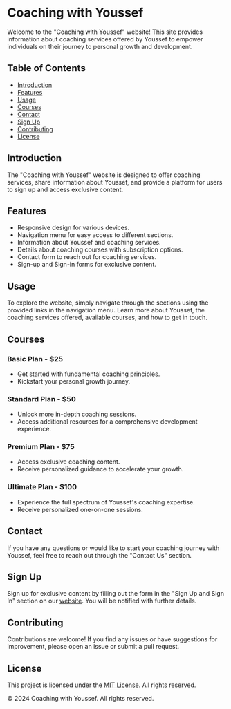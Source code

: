# Coaching with Youssef

Welcome to the "Coaching with Youssef" website! This site provides information about coaching services offered by Youssef to empower individuals on their journey to personal growth and development.

## Table of Contents

- [Introduction](#introduction)
- [Features](#features)
- [Usage](#usage)
- [Courses](#courses)
- [Contact](#contact)
- [Sign Up](#sign-up)
- [Contributing](#contributing)
- [License](#license)

## Introduction

The "Coaching with Youssef" website is designed to offer coaching services, share information about Youssef, and provide a platform for users to sign up and access exclusive content.

## Features

- Responsive design for various devices.
- Navigation menu for easy access to different sections.
- Information about Youssef and coaching services.
- Details about coaching courses with subscription options.
- Contact form to reach out for coaching services.
- Sign-up and Sign-in forms for exclusive content.

## Usage

To explore the website, simply navigate through the sections using the provided links in the navigation menu. Learn more about Youssef, the coaching services offered, available courses, and how to get in touch.

## Courses

### Basic Plan - $25
- Get started with fundamental coaching principles.
- Kickstart your personal growth journey.

### Standard Plan - $50
- Unlock more in-depth coaching sessions.
- Access additional resources for a comprehensive development experience.

### Premium Plan - $75
- Access exclusive coaching content.
- Receive personalized guidance to accelerate your growth.

### Ultimate Plan - $100
- Experience the full spectrum of Youssef's coaching expertise.
- Receive personalized one-on-one sessions.

## Contact

If you have any questions or would like to start your coaching journey with Youssef, feel free to reach out through the "Contact Us" section.

## Sign Up

Sign up for exclusive content by filling out the form in the "Sign Up and Sign In" section on our [website](index.html). You will be notified with further details.

## Contributing

Contributions are welcome! If you find any issues or have suggestions for improvement, please open an issue or submit a pull request.

## License

This project is licensed under the [MIT License](LICENSE). All rights reserved.

&copy; 2024 Coaching with Youssef. All rights reserved.
